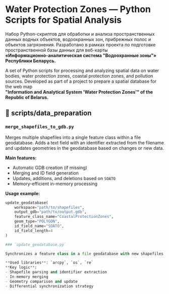 # Water Protection Zones — Python Scripts for Spatial Analysis

Набор Python-скриптов для обработки и анализа пространственных данных водных объектов, водоохранных зон, прибрежных полос и объектов загрязнения.
Разработано в рамках проекта по подготовке пространственной базы данных для веб-карты  
**«Информационно-аналитическая система "Водоохранные зоны"» Республики Беларусь.**

A set of Python scripts for processing and analyzing spatial data on water bodies, water protection zones, coastal protection zones, and pollution sources.
Developed as part of a project to prepare a spatial database for the web map  
**"Information and Analytical System 'Water Protection Zones'" of the Republic of Belarus.**

## 📁 scripts/data_preparation

### `merge_shapefiles_to_gdb.py`
Merges multiple shapefiles into a single feature class within a file geodatabase. Adds a text field with an identifier extracted from the filename and updates geometries in the geodatabase based on changes or new data.

**Main features:**
- Automatic GDB creation (if missing)
- Merging and ID field generation
- Updates, additions, and deletions based on `SOATO`
- Memory-efficient in-memory processing

**Usage example:**

```python
update_geodatabase(
    workspace="path/to/shapefiles",
    output_gdb="path/to/output.gdb",
    feature_class_name="CoastalProtectionZones",
    geom_type="POLYGON",
    id_field_name="SOATO",
    id_field_length=4
)

### `update_geodatabase.py`

Synchronizes a feature class in a file geodatabase with new shapefiles from a specified folder. It compares identifiers (e.g., `SOATO`), deletes outdated features, updates existing geometries, and inserts new records if needed. This script ensures that the geodatabase remains up-to-date with source data.

**Used libraries**: `arcpy`, `os`, `re`  
**Key logic**:
- Shapefile parsing and identifier extraction
- In-memory merging
- Geometry comparison and update
- Differential synchronization strategy
